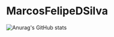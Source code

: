 # MarcosFelipeDSilva
![Anurag's GitHub stats](https://github-readme-stats.vercel.app/api?username=MarcosFelipeDSilva&theme=dark&show_icons=true)


